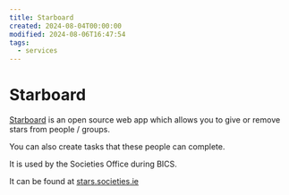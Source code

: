 ```yaml
---
title: Starboard
created: 2024-08-04T00:00:00
modified: 2024-08-06T16:47:54
tags:
  - services
---
```


# Starboard

[Starboard](https://github.com/RJMurg/FriendConstellation) is an open source web app which allows you to give or remove stars from people / groups.

You can also create tasks that these people can complete.

It is used by the Societies Office during BICS.

It can be found at [stars.societies.ie](https://stars.societies.ie/)
